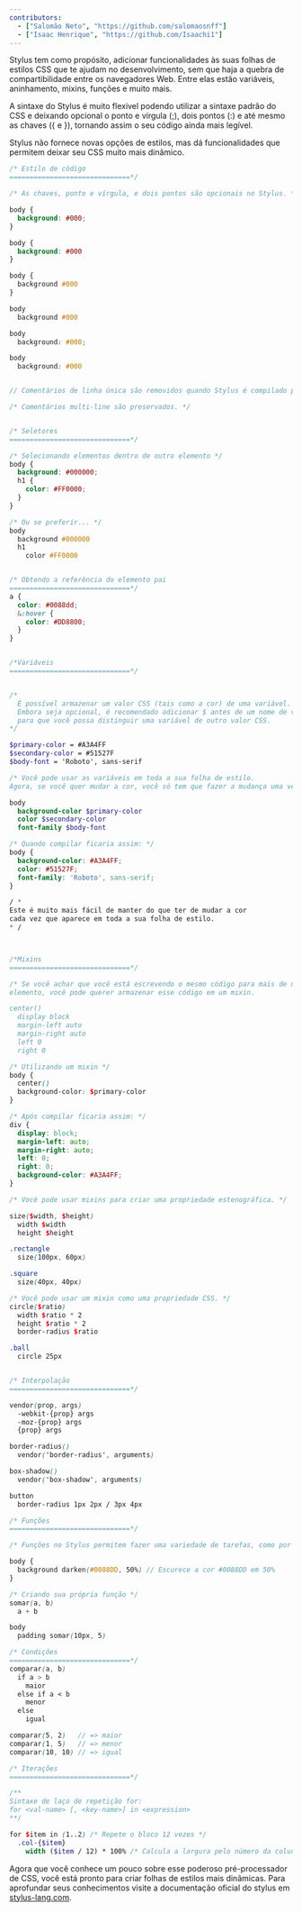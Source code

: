 ```yaml
---
contributors:
  - ["Salomão Neto", "https://github.com/salomaosnff"]
  - ["Isaac Henrique", "https://github.com/Isaachi1"]
---
```


Stylus tem como propósito, adicionar funcionalidades às suas folhas de estilos CSS que te ajudam no desenvolvimento, sem que haja a quebra de compartibilidade entre os navegadores Web.
Entre elas estão variáveis, aninhamento, mixins, funções e muito mais.

A sintaxe do Stylus é muito flexivel podendo utilizar a sintaxe padrão do CSS e deixando opcional o ponto e vírgula (;), dois pontos (:) e até mesmo as chaves ({ e }), tornando assim o seu código ainda mais legível.

Stylus não fornece novas opções de estilos, mas dá funcionalidades que permitem deixar seu CSS muito mais dinâmico.

```scss
/* Estilo de código
==============================*/

/* As chaves, ponto e vírgula, e dois pontos são opcionais no Stylus. */

body {
  background: #000;
}

body {
  background: #000
}

body {
  background #000
}

body
  background #000

body
  background: #000;

body
  background: #000


// Comentários de linha única são removidos quando Stylus é compilado para CSS.

/* Comentários multi-line são preservados. */


/* Seletores
==============================*/

/* Selecionando elementos dentro de outro elemento */
body {
  background: #000000;
  h1 {
    color: #FF0000;
  }
}

/* Ou se preferir... */
body
  background #000000
  h1
    color #FF0000


/* Obtendo a referência do elemento pai
==============================*/
a {
  color: #0088dd;
  &:hover {
    color: #DD8800;
  }
}


/*Variáveis
==============================*/


/*
  É possível armazenar um valor CSS (tais como a cor) de uma variável.
  Embora seja opcional, é recomendado adicionar $ antes de um nome de variável
  para que você possa distinguir uma variável de outro valor CSS.
*/

$primary-color = #A3A4FF
$secondary-color = #51527F
$body-font = 'Roboto', sans-serif

/* Você pode usar as variáveis em toda a sua folha de estilo.
Agora, se você quer mudar a cor, você só tem que fazer a mudança uma vez. */

body
  background-color $primary-color
  color $secondary-color
  font-family $body-font

/* Quando compilar ficaria assim: */
body {
  background-color: #A3A4FF;
  color: #51527F;
  font-family: 'Roboto', sans-serif;
}

/ *
Este é muito mais fácil de manter do que ter de mudar a cor
cada vez que aparece em toda a sua folha de estilo.
* /



/*Mixins
==============================*/

/* Se você achar que você está escrevendo o mesmo código para mais de um
elemento, você pode querer armazenar esse código em um mixin.

center()
  display block
  margin-left auto
  margin-right auto
  left 0
  right 0

/* Utilizando um mixin */
body {
  center()
  background-color: $primary-color
}

/* Após compilar ficaria assim: */
div {
  display: block;
  margin-left: auto;
  margin-right: auto;
  left: 0;
  right: 0;
  background-color: #A3A4FF;
}

/* Você pode usar mixins para criar uma propriedade estenográfica. */

size($width, $height)
  width $width
  height $height

.rectangle
  size(100px, 60px)

.square
  size(40px, 40px)

/* Você pode usar um mixin como uma propriedade CSS. */
circle($ratio)
  width $ratio * 2
  height $ratio * 2
  border-radius $ratio

.ball
  circle 25px


/* Interpolação
==============================*/

vendor(prop, args)
  -webkit-{prop} args
  -moz-{prop} args
  {prop} args

border-radius()
  vendor('border-radius', arguments)

box-shadow()
  vendor('box-shadow', arguments)

button
  border-radius 1px 2px / 3px 4px

/* Funções
==============================*/

/* Funções no Stylus permitem fazer uma variedade de tarefas, como por exemplo, manipular algum dado. */

body {
  background darken(#0088DD, 50%) // Escurece a cor #0088DD em 50%
}

/* Criando sua própria função */
somar(a, b)
  a + b

body
  padding somar(10px, 5)

/* Condições
==============================*/
comparar(a, b)
  if a > b
    maior
  else if a < b
    menor
  else
    igual

comparar(5, 2)   // => maior
comparar(1, 5)   // => menor
comparar(10, 10) // => igual

/* Iterações
==============================*/

/**
Sintaxe de laço de repetição for:
for <val-name> [, <key-name>] in <expression>
**/

for $item in (1..2) /* Repete o bloco 12 vezes */
  .col-{$item}
    width ($item / 12) * 100% /* Calcula a largura pelo número da coluna*
```

Agora que você conhece um pouco sobre esse poderoso pré-processador de CSS, você está pronto para criar folhas de estilos mais dinâmicas. Para aprofundar seus conhecimentos visite a documentação oficial do stylus em [stylus-lang.com](http://stylus-lang.com).
